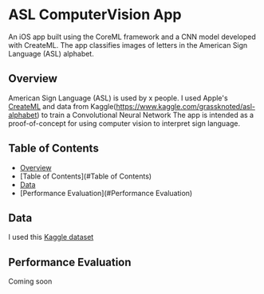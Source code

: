 # ASL ComputerVision App
An iOS app built using the CoreML framework and a CNN model developed with CreateML. The app classifies images of letters in the American Sign Language (ASL) alphabet.

## Overview
American Sign Language (ASL) is used by x people. I used Apple's [CreateML](https://developer.apple.com/documentation/createml) and data from Kaggle(https://www.kaggle.com/grassknoted/asl-alphabet) to train a Convolutional Neural Network
The app is intended as a proof-of-concept for using computer vision to interpret sign language.

## Table of Contents
* [Overview](#Overview)
* [Table of Contents](#Table of Contents)
* [Data](#Data)
* [Performance Evaluation](#Performance Evaluation)

## Data 
I used this [Kaggle dataset](https://www.kaggle.com/grassknoted/asl-alphabet)
## Performance Evaluation
Coming soon
